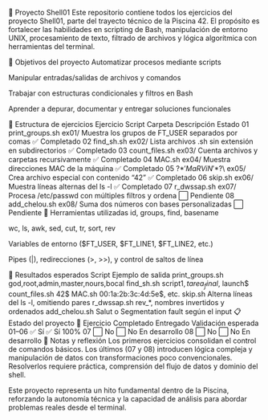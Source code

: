 🐚 Proyecto Shell01 
Este repositorio contiene todos los ejercicios del proyecto Shell01, parte del trayecto técnico de la Piscina 42. El propósito es fortalecer las habilidades en scripting de Bash, manipulación de entorno UNIX, procesamiento de texto, filtrado de archivos y lógica algorítmica con herramientas del terminal.

🎯 Objetivos del proyecto
Automatizar procesos mediante scripts

Manipular entradas/salidas de archivos y comandos

Trabajar con estructuras condicionales y filtros en Bash

Aprender a depurar, documentar y entregar soluciones funcionales

📁 Estructura de ejercicios
Ejercicio	Script	Carpeta	Descripción	Estado
01	print_groups.sh	ex01/	Muestra los grupos de FT_USER separados por comas	✅ Completado
02	find_sh.sh	ex02/	Lista archivos .sh sin extensión en subdirectorios	✅ Completado
03	count_files.sh	ex03/	Cuenta archivos y carpetas recursivamente	✅ Completado
04	MAC.sh	ex04/	Muestra direcciones MAC de la máquina	✅ Completado
05	\?$*'MaRViN'*$?\	ex05/	Crea archivo especial con contenido “42”	✅ Completado
06	skip.sh	ex06/	Muestra líneas alternas del ls -l	✅ Completado
07	r_dwssap.sh	ex07/	Procesa /etc/passwd con múltiples filtros y ordena	⬜ Pendiente
08	add_chelou.sh	ex08/	Suma dos números con bases personalizadas	⬜ Pendiente
🔧 Herramientas utilizadas
id, groups, find, basename

wc, ls, awk, sed, cut, tr, sort, rev

Variables de entorno ($FT_USER, $FT_LINE1, $FT_LINE2, etc.)

Pipes (|), redirecciones (>, >>), y control de saltos de línea

🧪 Resultados esperados
Script	Ejemplo de salida
print_groups.sh	god,root,admin,master,nours,bocal
find_sh.sh	script1$, tarea_final$, launch$
count_files.sh	42$
MAC.sh	00:1a:2b:3c:4d:5e$, etc.
skip.sh	Alterna líneas del ls -l, omitiendo pares
r_dwssap.sh	rev_*, nombres invertidos y ordenados
add_chelou.sh	Salut o Segmentation fault según el input
📋 Estado del proyecto
🧩 Ejercicio	Completado	Entregado	Validación esperada
01–06	✅ Sí	✅ Sí	100%
07	⬜ No	⬜ No	En desarrollo
08	⬜ No	⬜ No	En desarrollo
📌 Notas y reflexión
Los primeros ejercicios consolidan el control de comandos básicos. Los últimos (07 y 08) introducen lógica compleja y manipulación de datos con transformaciones poco convencionales. Resolverlos requiere práctica, comprensión del flujo de datos y dominio del shell.

Este proyecto representa un hito fundamental dentro de la Piscina, reforzando la autonomía técnica y la capacidad de análisis para abordar problemas reales desde el terminal.
